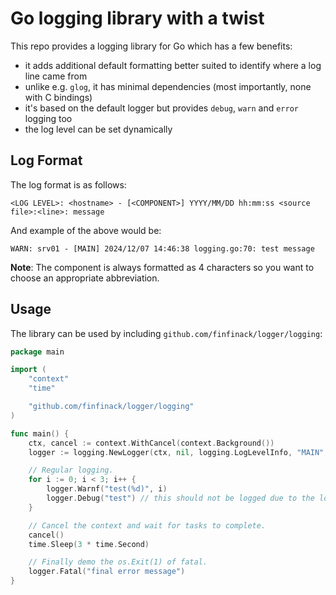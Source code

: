 # Go logging library with a twist

This repo provides a logging library for Go which has a few benefits:

- it adds additional default formatting better suited to identify where a log line came from
- unlike e.g. `glog`, it has minimal dependencies (most importantly, none with C bindings)
- it's based on the default logger but provides `debug`, `warn` and `error` logging too
- the log level can be set dynamically

## Log Format

The log format is as follows:

`<LOG LEVEL>: <hostname> - [<COMPONENT>] YYYY/MM/DD hh:mm:ss <source file>:<line>: message`

And example of the above would be:

`WARN: srv01 - [MAIN] 2024/12/07 14:46:38 logging.go:70: test message`

**Note**: The component is always formatted as 4 characters so you want to choose an appropriate abbreviation.

## Usage

The library can be used by including `github.com/finfinack/logger/logging`:

```go
package main

import (
	"context"
	"time"

	"github.com/finfinack/logger/logging"
)

func main() {
	ctx, cancel := context.WithCancel(context.Background())
	logger := logging.NewLogger(ctx, nil, logging.LogLevelInfo, "MAIN", "hostname")

	// Regular logging.
	for i := 0; i < 3; i++ {
		logger.Warnf("test(%d)", i)
		logger.Debug("test") // this should not be logged due to the log level
	}

	// Cancel the context and wait for tasks to complete.
	cancel()
	time.Sleep(3 * time.Second)

	// Finally demo the os.Exit(1) of fatal.
	logger.Fatal("final error message")
}
```
